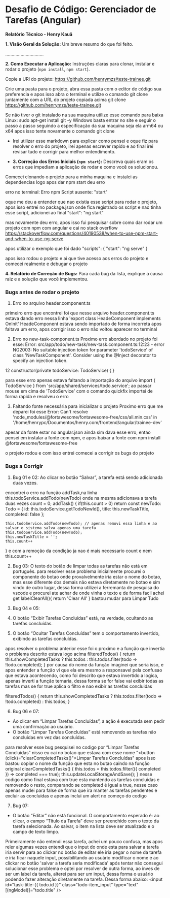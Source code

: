 # Desafio de Código: Gerenciador de Tarefas (Angular)
**Relatório Técnico - Henry Kauã**

**1. Visão Geral da Solução:** Um breve resumo do que foi feito.

..............................

**2. Como Executar a Aplicação:** Instruções claras para clonar, instalar e rodar o projeto (`npm install`, `npm start`).

Copie a URl do projeto:
https://github.com/henrymzs/teste-trainee.git

Crie uma pasta para o projeto, abra essa pasta com o editor de código sua preferencia e apos isso abra o terminal e utilize o comando
git clone juntamente com a URL do projeto copiada acima
git clone https://github.com/henrymzs/teste-trainee.git

Se não tiver o git instalado na sua maquina utilize esse comando para baixa
Linux:
sudo apt-get install git -y
Windows
basta entrar no site e seguir o passo a passo seguindo a especificação da sua maquina seja ela arm64 ou x64
apos isso tente novamente o comando git clone

- Irei utilizar esse markdown para explicar como pensei e oque fiz para resolver o erro do projeto, irei apenas escrever rapido e ao final irei revisar tudo e corrigir para melhor entendimento.

* **3. Correção dos Erros Iniciais (`npm start`):** Descreva quais eram os erros que impediam a aplicação de rodar e como você os solucionou.

Comecei clonando o projeto para a minha maquina e instalei as dependencias 
logo apos dar npm start deu erro 

erro no terminal:
Erro npm Script ausente: "start"

oque me deu a entender que nao existia esse script para rodar o projeto, apos isso entrei no package.json onde fica registrado os script e nao tinha esse script, adicionei ao final
"start": "ng start"

mas novamente deu erro, apos isso fui pesquisar sobre como dar rodar um projeto com npm com angular e cai no stack overflow 
https://stackoverflow.com/questions/40190538/when-to-use-npm-start-and-when-to-use-ng-serve

apos utilizar o exemplo que foi dado 
"scripts": {
  "start": "ng serve"
}

apos isso rodou o projeto e ai que tive acesso aos erros do projeto e comecei realmente e debugar o projeto

**4. Relatório de Correção de Bugs:** Para cada bug da lista, explique a causa raiz e a solução que você implementou.
### Bugs antes de rodar o projeto

1. Erro no arquivo header.component.ts 

primeiro erro que encontrei foi que nesse arquivo header.component.ts
estava dando erro nessa linha 'export class HeadeComponent implements OnInit'
HeadeComponent estava sendo importado de forma incorreta apos faltava um erro, apos corrigir isso o erro não voltou aparecer no terminal 

2. Erro no new-task-component.ts 
Proximo erro abordado no projeto foi esse: 
Error: src/app/todo/new-task/new-task.component.ts:12:23 - error NG2003: No suitable injection token for parameter 'todoService' of class 'NewTaskComponent'.
  Consider using the @Inject decorator to specify an injection token.

12   constructor(private todoService: TodoService) { }

para esse erro apenas estava faltando a importação do arquivo import { TodoService } from 'src/app/shared/services/todo.service';
ao passar mouse em cima de 'TodoService' com o comando quickfix importei de forma rapida e resolveu o erro

3. Faltando fonte necessária para inicializar o projeto 
Proximo erro que me deparei foi esse
Error: Can't resolve 'node_modules/@fortawesome/fontawesome-free/css/all.min.css' in '/home/henrypc/Documentos/henry.com/frontend/angular/trainee-dev'

apesar da fonte estar no angular.json ainda sim dava esse erro, entao pensei em instalar a fonte com npm, e apos baixar a fonte com npm install @fortawesome/fontawesome-free

o projeto rodou e com isso entrei comecei a corrigir os bugs do projeto

### Bugs a Corrigir
1. Bug 01 e 02:  Ao clicar no botão “Salvar”, a tarefa está sendo adicionada duas vezes.

encontrei o erro na função addTask,na linha this.todoService.addTodo(newTodo) onde na mesma adicionava a tarefa duas vezes 
  count = 0;
addTask() {
    if(this.count > 0) return
    const newTodo: Todo = {
      id: this.todoService.getTodoNewId(),
      title: this.newTaskTitle,
      completed: false
    };

    this.todoService.addTodo(newTodo); // apenas removi essa linha e ao salvar o sistema salva apenas uma tarefa
    this.todoService.addTodo(newTodo);
    this.newTaskTitle = '';
    this.count++
  }
e com a remoção da condição ja nao é mais necessario count e nem this.count++

2. Bug 03: O texto do botão de limpar todas as tarefas não está em português.
para resolver esse problema inicialmente procurei o componente do botao onde provalvelmente iria estar o nome do botao, mas esse diferente dos demais não estava diretamente no botao e sim vindo de outro lugar, dessa forma utilizei a ferremanta de pesquisa do vscode e procurei ate achar de onde vinha o texto e de forma facil achei
get labelClearAll(){
    return 'Clear All'
  }
bastou mudar para Limpar Tudo

3. Bug 04 e 05: 
4.  O botão “Exibir Tarefas Concluídas” está, na verdade, ocultando as tarefas concluídas.
5.  O botão “Ocultar Tarefas Concluídas” tem o comportamento invertido, exibindo as tarefas concluídas.

apos resolver o problema anterior esse foi o proximo e a função que invertia o problema descrito estava logo acima
 filteredTodos() {
    return this.showCompletedTasks ? this.todos : this.todos.filter(todo => !todo.completed);
  }
  por causa do nome da função imaginei que seria isso, e apos entender a função vi que ela era mesmo a responsavel pela confusao que estava acontecendo, como foi descrito que estava invertido a logica, apenas inverti a função ternaria, dessa forma
  se for false vai exibir todas as tarefas mas se for true aplica o filtro e nao exibir as tarefas concluidas

  filteredTodos() {
    return this.showCompletedTasks ? this.todos.filter(todo => !todo.completed) : this.todos;
  }

6. Bug 06 e 07: 
- Ao clicar em “Limpar Tarefas Concluídas”, a ação é executada sem pedir uma confirmação ao usuário.
- O botão “Limpar Tarefas Concluídas” está removendo as tarefas não concluídas em vez das concluídas.

para resolver esse bug pesquisei no codigo por “Limpar Tarefas Concluídas” nisso eu cai no botao que estava com esse nome
"<button (click)="clearCompletedTasks()">Limpar Tarefas Concluídas</button>" apos isso bastou copiar o nome da função que esta no butao caindo na função original 
clearCompletedTasks() {
    this.todos = this.todos.filter(({ completed }) => completed === true);
    this.updateLocalStorageAndSave();
  }
  nesse codigo como final estava com true esta mantendo as tarefas concluidas e removendo o resto, comparando se completed é igual a true, nesse caso apenas mudei para false de forma que ira manter as tarefas pendentes e excluir as concluidas e apenas inclui um alert no começo do codigo 

7. Bug 07: 
- O botão “Editar” não está funcional. O comportamento esperado é: ao clicar, o campo “Título da Tarefa” deve ser preenchido com o texto da tarefa selecionada. Ao salvar, o item na lista deve ser atualizado e o campo de texto limpo.

Primeiramente não entendi essa tarefa, achei um pouco confusa, mas apos reler algumas vezes entendi que o input do onde esta para salvar a tarefa iria servir para ao clickar no botão de editar ele iria pegar o nome da tarefa e iria ficar naquele input, possibilitando ao usuário modificar o nome e ao clickar no botão 'salvar a tarefa seria modificada' após tentar não consegui solucionar esse problema e optei por resolver de outra forma, ao inves de ser um label da tarefa, alterei para ser um input, dessa forma o usuário podendo fazer alteração diretamente na tarefa. Dessa forma abaixo:
   <input
      id="task-title-{{ todo.id }}" class="todo-item_input"
      type="text"
      [(ngModel)]="todo.title"
    />

